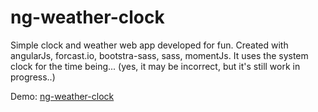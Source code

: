 # ng-weather-clock
Simple clock and weather web app developed for fun. Created with angularJs, forcast.io, bootstra-sass, sass, momentJs.
It uses the system clock for the time being... (yes, it may be incorrect, but it's still work in progress..)

Demo: <a href="http://awc.dorotaoleszczuk.com/">ng-weather-clock</a>


